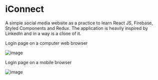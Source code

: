 # iConnect

A simple social media website as a practice to learn React JS, Firebase, Styled Components and Redux.
The application is heavily inspired by LinkedIn and in a way is a clone of it.

Login page on a computer web browser

![image](https://user-images.githubusercontent.com/61875204/133582086-bc14b534-bac1-4c83-a39c-629850f9e27a.png)

Login page on a mobile browser

![image](https://user-images.githubusercontent.com/61875204/133582219-56297163-c04c-4d38-8656-3ff032974694.png)
